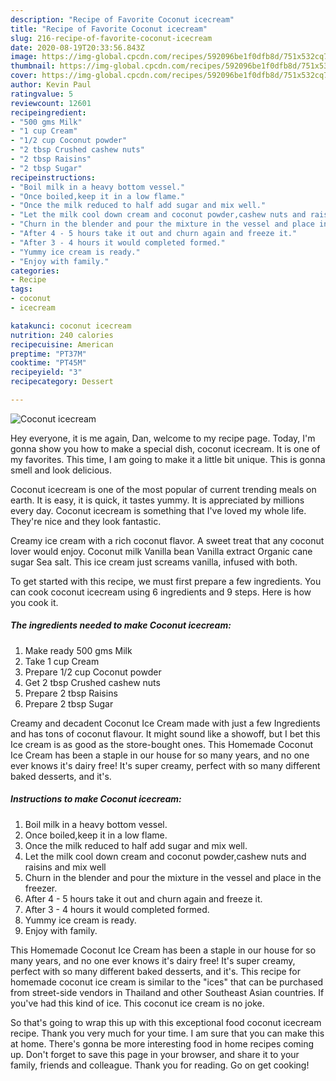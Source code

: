 ```yaml
---
description: "Recipe of Favorite Coconut icecream"
title: "Recipe of Favorite Coconut icecream"
slug: 216-recipe-of-favorite-coconut-icecream
date: 2020-08-19T20:33:56.843Z
image: https://img-global.cpcdn.com/recipes/592096be1f0dfb8d/751x532cq70/coconut-icecream-recipe-main-photo.jpg
thumbnail: https://img-global.cpcdn.com/recipes/592096be1f0dfb8d/751x532cq70/coconut-icecream-recipe-main-photo.jpg
cover: https://img-global.cpcdn.com/recipes/592096be1f0dfb8d/751x532cq70/coconut-icecream-recipe-main-photo.jpg
author: Kevin Paul
ratingvalue: 5
reviewcount: 12601
recipeingredient:
- "500 gms Milk"
- "1 cup Cream"
- "1/2 cup Coconut powder"
- "2 tbsp Crushed cashew nuts"
- "2 tbsp Raisins"
- "2 tbsp Sugar"
recipeinstructions:
- "Boil milk in a heavy bottom vessel."
- "Once boiled,keep it in a low flame."
- "Once the milk reduced to half add sugar and mix well."
- "Let the milk cool down cream and coconut powder,cashew nuts and raisins and mix well"
- "Churn in the blender and pour the mixture in the vessel and place in the freezer."
- "After 4 - 5 hours take it out and churn again and freeze it."
- "After 3 - 4 hours it would completed formed."
- "Yummy ice cream is ready."
- "Enjoy with family."
categories:
- Recipe
tags:
- coconut
- icecream

katakunci: coconut icecream 
nutrition: 240 calories
recipecuisine: American
preptime: "PT37M"
cooktime: "PT45M"
recipeyield: "3"
recipecategory: Dessert

---
```



![Coconut icecream](https://img-global.cpcdn.com/recipes/592096be1f0dfb8d/751x532cq70/coconut-icecream-recipe-main-photo.jpg)

Hey everyone, it is me again, Dan, welcome to my recipe page. Today, I'm gonna show you how to make a special dish, coconut icecream. It is one of my favorites. This time, I am going to make it a little bit unique. This is gonna smell and look delicious.

Coconut icecream is one of the most popular of current trending meals on earth. It is easy, it is quick, it tastes yummy. It is appreciated by millions every day. Coconut icecream is something that I've loved my whole life. They're nice and they look fantastic.

Creamy ice cream with a rich coconut flavor. A sweet treat that any coconut lover would enjoy. Coconut milk Vanilla bean Vanilla extract Organic cane sugar Sea salt. This ice cream just screams vanilla, infused with both.


To get started with this recipe, we must first prepare a few ingredients. You can cook coconut icecream using 6 ingredients and 9 steps. Here is how you cook it.

<!--inarticleads1-->

##### The ingredients needed to make Coconut icecream:

1. Make ready 500 gms Milk
1. Take 1 cup Cream
1. Prepare 1/2 cup Coconut powder
1. Get 2 tbsp Crushed cashew nuts
1. Prepare 2 tbsp Raisins
1. Prepare 2 tbsp Sugar


Creamy and decadent Coconut Ice Cream made with just a few Ingredients and has tons of coconut flavour. It might sound like a showoff, but I bet this Ice cream is as good as the store-bought ones. This Homemade Coconut Ice Cream has been a staple in our house for so many years, and no one ever knows it&#39;s dairy free! It&#39;s super creamy, perfect with so many different baked desserts, and it&#39;s. 

<!--inarticleads2-->

##### Instructions to make Coconut icecream:

1. Boil milk in a heavy bottom vessel.
1. Once boiled,keep it in a low flame.
1. Once the milk reduced to half add sugar and mix well.
1. Let the milk cool down cream and coconut powder,cashew nuts and raisins and mix well
1. Churn in the blender and pour the mixture in the vessel and place in the freezer.
1. After 4 - 5 hours take it out and churn again and freeze it.
1. After 3 - 4 hours it would completed formed.
1. Yummy ice cream is ready.
1. Enjoy with family.


This Homemade Coconut Ice Cream has been a staple in our house for so many years, and no one ever knows it&#39;s dairy free! It&#39;s super creamy, perfect with so many different baked desserts, and it&#39;s. This recipe for homemade coconut ice cream is similar to the &#34;ices&#34; that can be purchased from street-side vendors in Thailand and other Southeast Asian countries. If you&#39;ve had this kind of ice. This coconut ice cream is no joke. 

So that's going to wrap this up with this exceptional food coconut icecream recipe. Thank you very much for your time. I am sure that you can make this at home. There's gonna be more interesting food in home recipes coming up. Don't forget to save this page in your browser, and share it to your family, friends and colleague. Thank you for reading. Go on get cooking!
